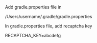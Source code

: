 Add gradle.properties file in

/Users/username/.gradle/gradle.properties

In gradle.properties file, add recaptcha key

RECAPTCHA_KEY=abcdefg
